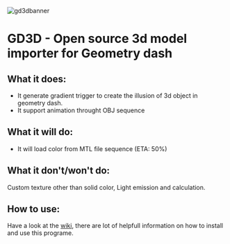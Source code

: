 ![gd3dbanner](https://github.com/tbvns/GD3D/assets/69420062/4aefb227-30f8-4f62-9de8-dfecd6e8bb21)

# GD3D - Open source 3d model importer for Geometry dash
## What it does:
- It generate gradient trigger to create the illusion of 3d object in geometry dash.
- It support animation throught OBJ sequence

## What it will do:
- It will load color from MTL file sequence (ETA: 50%)


## What it don't/won't do:
Custom texture other than solid color, Light emission and calculation.

## How to use:
Have a look at the [wiki](/wiki), there are lot of helpfull information on how to install and use this programe.
